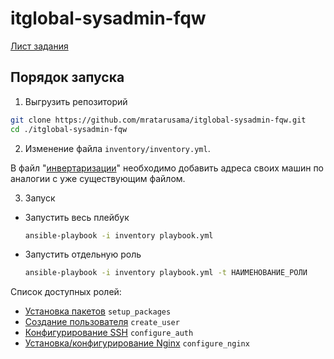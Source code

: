 # itglobal-sysadmin-fqw

[Лист задания](task.md)

## Порядок запуска

1. Выгрузить репозиторий

```bash
git clone https://github.com/mratarusama/itglobal-sysadmin-fqw.git
cd ./itglobal-sysadmin-fqw
```

2. Изменение файла `inventory/inventory.yml`.

В файл "[инвертаризации](inventory/inventory.yml)" необходимо добавить адреса своих машин по аналогии с уже существующим файлом.

3. Запуск

  - Запустить весь плейбук

    ```bash
    ansible-playbook -i inventory playbook.yml
    ```

  - Запустить отдельную роль

    ```bash
    ansible-playbook -i inventory playbook.yml -t НАИМЕНОВАНИЕ_РОЛИ
    ```

Список доступных ролей:
- [Установка пакетов](roles/setup_packages/README.md) `setup_packages`
- [Создание пользователя](roles/create_user/README.md) `create_user`
- [Конфигурирование SSH](roles/configure_auth/README.md) `configure_auth`
- [Установка/конфигурирование Nginx](roles/configure_nginx/README.md) `configure_nginx`